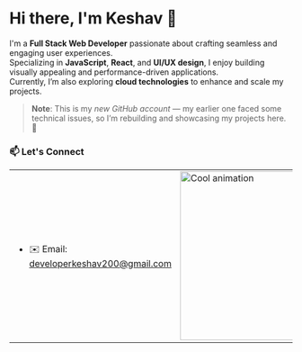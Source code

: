 # Hi there, I'm Keshav 👋

I'm a **Full Stack Web Developer** passionate about crafting seamless and engaging user experiences.  
Specializing in **JavaScript**, **React**, and **UI/UX design**, I enjoy building visually appealing and performance-driven applications.  
Currently, I’m also exploring **cloud technologies** to enhance and scale my projects.

> **Note**: This is my *new GitHub account* — my earlier one faced some technical issues, so I’m rebuilding and showcasing my projects here. 🚀


### 📫 Let's Connect
<table>
<tr>
<td>

- ✉️ Email: developerkeshav200@gmail.com  

</td>
<td>
<img src="https://shorturl.at/rECmH" alt="Cool animation" width="300"/>
</td>
</tr>
</table>
